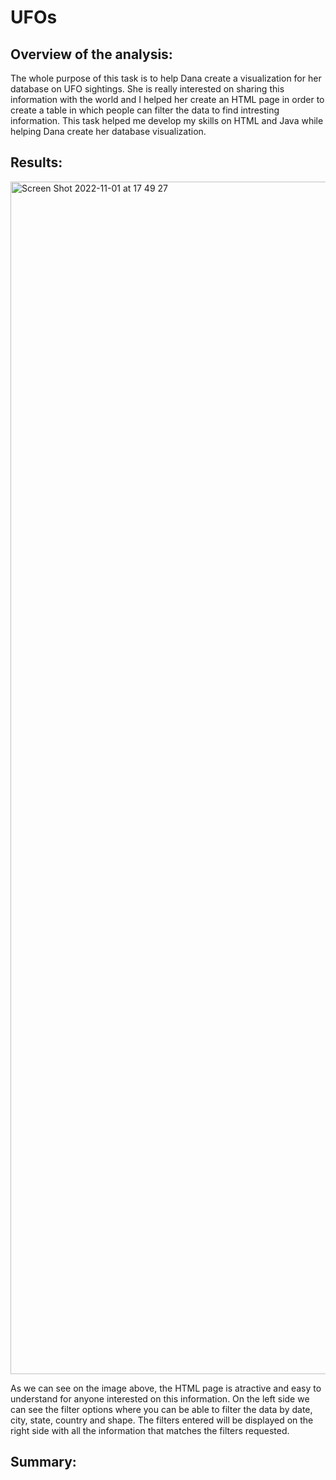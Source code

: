 # UFOs

## Overview of the analysis:

The whole purpose of this task is to help Dana create a visualization for her database on UFO sightings. She is really interested on sharing this information with the world and I helped her create an HTML page in order to create a table in which people can filter the data to find intresting information. This task helped me develop my skills on HTML and Java while helping Dana create her database visualization. 

## Results:

<img width="1908" alt="Screen Shot 2022-11-01 at 17 49 27" src="https://user-images.githubusercontent.com/108498940/199363089-1d569346-3a68-46cc-8a96-535597f2657b.png">

As we can see on the image above, the HTML page is atractive and easy to understand for anyone interested on this information. On the left side we can see the filter options where you can be able to filter the data by date, city, state, country and shape. The filters entered will be displayed on the right side with all the information that matches the filters requested. 

## Summary: 


